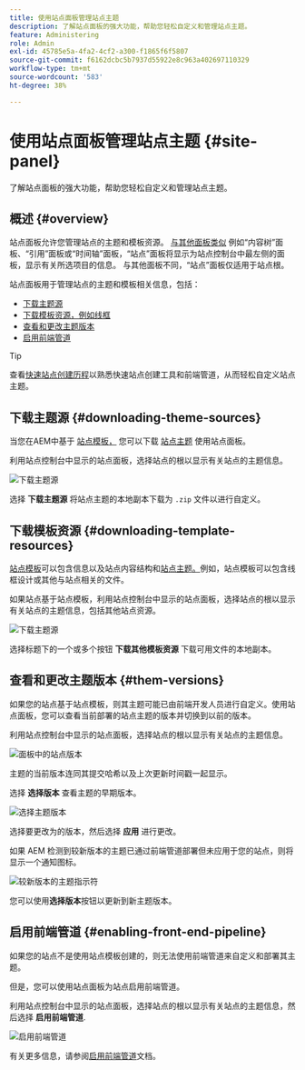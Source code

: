 ```yaml
---
title: 使用站点面板管理站点主题
description: 了解站点面板的强大功能，帮助您轻松自定义和管理站点主题。
feature: Administering
role: Admin
exl-id: 45785e5a-4fa2-4cf2-a300-f1865f6f5807
source-git-commit: f6162dcbc5b7937d55922e8c963a402697110329
workflow-type: tm+mt
source-wordcount: '583'
ht-degree: 38%

---
```



# 使用站点面板管理站点主题 {#site-panel}

了解站点面板的强大功能，帮助您轻松自定义和管理站点主题。

## 概述 {#overview}

站点面板允许您管理站点的主题和模板资源。 [与其他面板类似](/help/sites-cloud/authoring/sites-console/console-side-panel.md) 例如“内容树”面板、“引用”面板或“时间轴”面板，“站点”面板将显示为站点控制台中最左侧的面板，显示有关所选项目的信息。 与其他面板不同，“站点”面板仅适用于站点根。

站点面板用于管理站点的主题和模板相关信息，包括：

* [下载主题源](#downloading-theme-sources)
* [下载模板资源，例如线框](#downloading-template-resources)
* [查看和更改主题版本](#theme-vrsions)
* [启用前端管道](#enabling-the-front-end-pipeline)

>[!TIP]
>
>查看[快速站点创建历程](/help/journey-sites/quick-site/overview.md)以熟悉快速站点创建工具和前端管道，从而轻松自定义站点主题。

## 下载主题源 {#downloading-theme-sources}

当您在AEM中基于 [站点模板，](site-templates.md) 您可以下载 [站点主题](site-themes.md) 使用站点面板。

利用站点控制台中显示的站点面板，选择站点的根以显示有关站点的主题信息。

![下载主题源](/help/sites-cloud/administering/assets/download-theme-wireframe.png)

选择 **下载主题源** 将站点主题的本地副本下载为 `.zip` 文件以进行自定义。

## 下载模板资源 {#downloading-template-resources}

[站点模板](site-templates.md)可以包含信息以及站点内容结构和[站点主题。](site-themes.md)例如，站点模板可以包含线框设计或其他与站点相关的文件。

如果站点基于站点模板，利用站点控制台中显示的站点面板，选择站点的根以显示有关站点的主题信息，包括其他站点资源。

![下载主题源](/help/sites-cloud/administering/assets/download-theme-wireframe.png)

选择标题下的一个或多个按钮 **下载其他模板资源** 下载可用文件的本地副本。

## 查看和更改主题版本 {#them-versions}

如果您的站点基于站点模板，则其主题可能已由前端开发人员进行自定义。使用站点面板，您可以查看当前部署的站点主题的版本并切换到以前的版本。

利用站点控制台中显示的站点面板，选择站点的根以显示有关站点的主题信息。

![面板中的站点版本](/help/sites-cloud/administering/assets/theme-versions.png)

主题的当前版本连同其提交哈希以及上次更新时间戳一起显示。

选择 **选择版本** 查看主题的早期版本。

![选择主题版本](/help/sites-cloud/administering/assets/select-theme-versions.png)

选择要更改为的版本，然后选择 **应用** 进行更改。

如果 AEM 检测到较新版本的主题已通过前端管道部署但未应用于您的站点，则将显示一个通知图标。

![较新版本的主题指示符](/help/sites-cloud/administering/assets/new-theme-version.png)

您可以使用&#x200B;**选择版本**&#x200B;按钮以更新到新主题版本。

## 启用前端管道 {#enabling-front-end-pipeline}

如果您的站点不是使用站点模板创建的，则无法使用前端管道来自定义和部署其主题。

但是，您可以使用站点面板为站点启用前端管道。

利用站点控制台中显示的站点面板，选择站点的根以显示有关站点的主题信息，然后选择 **启用前端管道**.

![启用前端管道](/help/sites-cloud/administering/assets/enable-fep.png)

有关更多信息，请参阅[启用前端管道](enable-front-end-pipeline.md)文档。
